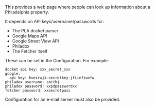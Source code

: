 This provides a web page where people can look up information about a 
Philadelphia property.

It depends on API keys/username/passwords for:

* The PLA docket parser
* Google Maps API
* Google Street View API
* Philadox
* The Fetcher itself

These can be set in the Configuration.  For example:

```
docket api key: xxx_secret_xxx
google:
  api key: hweirwji-secretkey-jfiinfiwefw
philadox username: smithj
philadox password: xxpdpasswordxx
fetcher password: xxsecretpass
```

Configuration for an e-mail server must also be provided.
